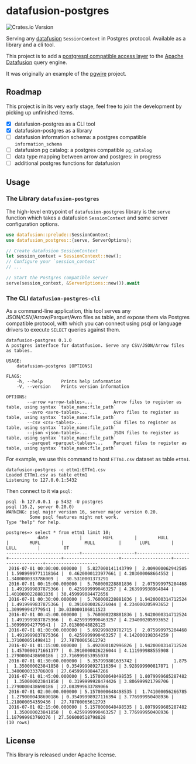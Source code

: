 # datafusion-postgres

![Crates.io Version](https://img.shields.io/crates/v/datafusion-postgres?label=datafusion-postgres)

Serving any [datafusion](https://datafusion.apache.org) `SessionContext` in
Postgres protocol. Available as a library and a cli tool.

This project is to add a [postgresql compatible access
layer](https://github.com/sunng87/pgwire) to the [Apache
Datafusion](https://github.com/apache/arrow-datafusion) query engine.

It was originally an example of the [pgwire](https://github.com/sunng87/pgwire)
project.

## Roadmap

This project is in its very early stage, feel free to join the development by
picking up unfinished items.

- [x] datafusion-postgres as a CLI tool
- [x] datafusion-postgres as a library
- [ ] datafusion information schema: a postgres compatible `information_schema`
- [ ] datafusion pg catalog: a postgres compatible `pg_catalog`
- [ ] data type mapping between arrow and postgres: in progress
- [ ] additional postgres functions for datafusion

## Usage

### The Library `datafusion-postgres`

The high-level entrypoint of `datafusion-postgres` library is the `serve`
function which takes a datafusion `SessionContext` and some server configuration
options.

```rust
use datafusion::prelude::SessionContext;
use datafusion_postgres::{serve, ServerOptions};

// Create datafusion SessionContext
let session_context = SessionContext::new();
// Configure your `session_context`
// ...

// Start the Postgres compatible server
serve(session_context, &ServerOptions::new()).await
```

### The CLI `datafusion-postgres-cli`

As a command-line application, this tool serves any JSON/CSV/Arrow/Parquet/Avro
files as table, and expose them via Postgres compatible protocol, with which you
can connect using psql or language drivers to execute `SELECT` queries against
them.

```
datafusion-postgres 0.1.0
A postgres interface for datatfusion. Serve any CSV/JSON/Arrow files as tables.

USAGE:
    datafusion-postgres [OPTIONS]

FLAGS:
    -h, --help       Prints help information
    -V, --version    Prints version information

OPTIONS:
        --arrow <arrow-tables>...        Arrow files to register as table, using syntax `table_name:file_path`
        --avro <avro-tables>...          Avro files to register as table, using syntax `table_name:file_path`
        --csv <csv-tables>...            CSV files to register as table, using syntax `table_name:file_path`
        --json <json-tables>...          JSON files to register as table, using syntax `table_name:file_path`
        --parquet <parquet-tables>...    Parquet files to register as table, using syntax `table_name:file_path`
```

For example, we use this command to host `ETTm1.csv` dataset as table `ettm1`.

```
datafusion-postgres -c ettm1:ETTm1.csv
Loaded ETTm1.csv as table ettm1
Listening to 127.0.0.1:5432

```

Then connect to it via `psql`:

```
psql -h 127.0.0.1 -p 5432 -U postgres
psql (16.2, server 0.20.0)
WARNING: psql major version 16, server major version 0.20.
         Some psql features might not work.
Type "help" for help.

postgres=> select * from ettm1 limit 10;
            date            |        HUFL        |        HULL        |        MUFL        |        MULL         |       LUFL        |        LULL        |         OT
----------------------------+--------------------+--------------------+--------------------+---------------------+-------------------+--------------------+--------------------
 2016-07-01 00:00:00.000000 |  5.827000141143799 |  2.009000062942505 | 1.5989999771118164 |  0.4620000123977661 | 4.203000068664552 | 1.3400000333786009 |   30.5310001373291
 2016-07-01 00:15:00.000000 |  5.760000228881836 |  2.075999975204468 | 1.4919999837875366 |  0.4259999990463257 | 4.263999938964844 | 1.4010000228881836 | 30.459999084472656
 2016-07-01 00:30:00.000000 |  5.760000228881836 | 1.9420000314712524 | 1.4919999837875366 |  0.3910000026226044 | 4.234000205993652 |  1.309999942779541 | 30.038000106811523
 2016-07-01 00:45:00.000000 |  5.760000228881836 | 1.9420000314712524 | 1.4919999837875366 |  0.4259999990463257 | 4.234000205993652 |  1.309999942779541 |  27.01300048828125
 2016-07-01 01:00:00.000000 |  5.692999839782715 |  2.075999975204468 | 1.4919999837875366 |  0.4259999990463257 | 4.142000198364259 |  1.371000051498413 |  27.78700065612793
 2016-07-01 01:15:00.000000 |  5.492000102996826 | 1.9420000314712524 | 1.4570000171661377 |  0.3910000026226044 | 4.111999988555908 | 1.2790000438690186 | 27.716999053955078
 2016-07-01 01:30:00.000000 |  5.357999801635742 |              1.875 |  1.350000023841858 | 0.35499998927116394 | 3.928999900817871 | 1.3400000333786009 | 27.645999908447266
 2016-07-01 01:45:00.000000 | 5.1570000648498535 | 1.8079999685287482 |  1.350000023841858 |  0.3199999928474426 | 3.806999921798706 | 1.2790000438690186 | 27.083999633789066
 2016-07-01 02:00:00.000000 | 5.1570000648498535 |  1.741000056266785 | 1.2790000438690186 | 0.35499998927116394 | 3.776999950408936 |  1.218000054359436 |  27.78700065612793
 2016-07-01 02:15:00.000000 | 5.1570000648498535 | 1.8079999685287482 |  1.350000023841858 |  0.4259999990463257 | 3.776999950408936 |  1.187999963760376 | 27.506000518798828
(10 rows)
```

## License

This library is released under Apache license.
